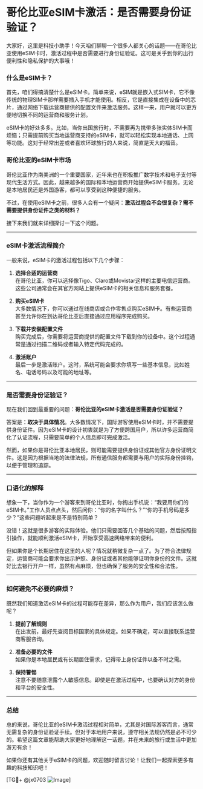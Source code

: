 # 哥伦比亚eSIM卡激活：是否需要身份证验证？

大家好，这里是科技小助手！今天咱们聊聊一个很多人都关心的话题——在哥伦比亚使用eSIM卡时，激活过程中是否需要进行身份证验证。这可是关乎到你的出行便利性和隐私保护的大事哦！

### 什么是eSIM卡？

首先，咱们得搞清楚什么是eSIM卡。简单来说，eSIM就是嵌入式SIM卡，它不像传统的物理SIM卡那样需要插入手机才能使用。相反，它是直接集成在设备中的芯片，通过网络下载运营商提供的配置文件来激活服务。这样一来，用户就可以更方便地切换不同的运营商和服务计划。

eSIM卡的好处多多。比如，当你出国旅行时，不需要再为携带多张实体SIM卡而烦恼；只需提前购买当地运营商支持的eSIM卡，就可以轻松实现本地通话、上网等功能。这对于经常出差或者喜欢环球旅行的人来说，简直是天大的福音。

### 哥伦比亚的eSIM卡市场

哥伦比亚作为南美洲的一个重要国家，近年来也在积极推广数字技术和电子支付等现代生活方式。因此，越来越多的国际和本地运营商开始提供eSIM卡服务。无论是本地居民还是外国游客，都可以享受到这种便捷的服务。

不过，在使用eSIM卡之前，很多人会有一个疑问：**激活过程会不会很复杂？需不需要提供身份证件之类的材料？**

接下来我们就来详细探讨一下这个问题。

---

### eSIM卡激活流程简介

一般来说，eSIM卡的激活过程包括以下几个步骤：

1. **选择合适的运营商**  
   在哥伦比亚，你可以选择像Tigo、Claro或Movistar这样的主要电信运营商。这些公司通常会在其官方网站上提供eSIM卡的相关信息和服务套餐。

2. **购买eSIM卡**  
   大多数情况下，你可以通过在线商店或合作零售点购买eSIM卡。有些运营商甚至允许你在到达哥伦比亚后直接通过应用程序完成购买。

3. **下载并安装配置文件**  
   购买完成后，你需要将运营商提供的配置文件下载到你的设备中。这个过程通常是通过扫描二维码或者输入特定代码完成的。

4. **激活账户**  
   最后一步是激活账户。这时，系统可能会要求你填写一些基本信息，比如姓名、电话号码以及可能的地址等。

---

### 是否需要身份证验证？

现在我们回到最重要的问题：**哥伦比亚的eSIM卡激活是否需要身份证验证？**

答案是：**取决于具体情况**。大多数情况下，国际游客使用eSIM卡时，并不需要提供身份证件。因为eSIM卡的设计初衷就是为了方便跨国用户，所以许多运营商简化了认证流程，只需要简单的个人信息即可完成激活。

然而，如果你是哥伦比亚本地居民，则可能需要提供身份证或其他官方身份证明文件。这是因为根据当地的法律法规，所有通信服务都需要与用户的实际身份挂钩，以便于管理和追踪。

---

### 口语化的解释

想象一下，当你作为一个游客来到哥伦比亚时，你掏出手机说：“我要用你们的eSIM卡。”工作人员点点头，然后问你：“你的名字叫什么？”“你的手机号码是多少？”这些问题听起来是不是特别简单？

没错！这就是很多游客的实际体验。他们只需要回答几个基础的问题，然后按照指引操作，就能顺利激活eSIM卡，开始享受高速网络带来的便利。

但如果你是个长期居住在这里的人呢？情况就稍微复杂一点了。为了符合法律规定，运营商可能会要求你出示护照、身份证或者其他能够证明你身份的文件。这就好比去银行开户一样，虽然有点麻烦，但也确保了服务的安全性和合法性。

---

### 如何避免不必要的麻烦？

既然我们知道激活eSIM卡的过程可能存在差异，那么作为用户，我们应该怎么做呢？

1. **提前了解规则**  
   在出发前，最好先查阅目标国家的具体规定。如果不确定，可以直接联系运营商客服咨询。

2. **准备必要的文件**  
   如果你是本地居民或有长期居住需求，记得带上身份证件以备不时之需。

3. **保持警惕**  
   注意不要随意泄露个人敏感信息。即使是在激活过程中，也要确认对方的身份和平台的安全性。

---

### 总结

总的来说，哥伦比亚的eSIM卡激活过程相对简单，尤其是对国际游客而言，通常无需复杂的身份证验证手续。但对于本地用户来说，遵守相关法规仍然是必不可少的。希望这篇文章能帮助大家更好地理解这一话题，并在未来的旅行或生活中更加游刃有余！

如果你还有其他关于eSIM卡的问题，欢迎随时留言讨论！让我们一起探索更多有趣的科技知识吧！

[TG💪+ @jx0703 ![Image](https://github.com/user-attachments/assets/dbca1d08-cadb-493c-b0ec-ad6f7a83f270)]